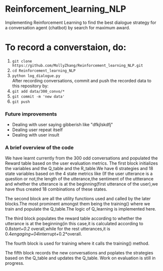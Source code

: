 # Reinforcement_learning_NLP
Implementing Reinforcement Learning to find the best dialogue strategy for a conversation agent (chatbot) by search for maximum award.


# To record a converstaion, do:
1. `git clone https://github.com/MollyZhang/Reinforcement_learning_NLP.git`
2. `cd Reinforcement_learning_NLP`
3. `python log_dialogue.py`  
After recording conversations, commit and push the recorded data to this repository by:  
4. `git add data/300_convo/*`
5. `git commit -m 'new data'`
6. `git push`


### Future improvements
- Dealing with user saying gibberish like "dfkjlskdfj"
- Dealing user repeat itself
- Dealing with user insult

### A brief overview of the code
We have learnt currently from the 300 odd conversations and populated the Reward table based on the user evaluation metrics.
The first block initializes the variables and the Q_table and the R_table.We have 6 strategies and 18 state variables based on the 4 state metrics like (If the user utterance is a question or not,the length of the utterance,the sentiment of the uttterance and whether the utterance is at the beginning(first utterance of the user),we have thus created 18 combinations of these states.

The second block are all the utility functions used and called by the later blocks.The most prominent amongst them being the training() where we train and populate the Q_table.The logic of Q_learning is implemented here.

The third block populates the reward table according to whether the utterance is at the beginning(in this case,it is calculated according to 0.8*start+0.2* overall,while for the rest utterances,it is 0.4*engaging+04*interrupt+0.2*overall.

The fourth block is used for training where it calls the training() method.

The fifth block records the new conversations and poplates the strategies based on the Q_table and updates the Q_table.
Work on evaluation is still in progress.
